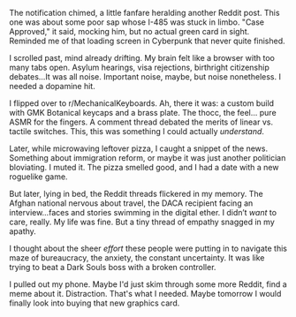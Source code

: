 The notification chimed, a little fanfare heralding another Reddit post. This one was about some poor sap whose I-485 was stuck in limbo. "Case Approved," it said, mocking him, but no actual green card in sight. Reminded me of that loading screen in Cyberpunk that never quite finished.

I scrolled past, mind already drifting. My brain felt like a browser with too many tabs open. Asylum hearings, visa rejections, birthright citizenship debates...It was all noise. Important noise, maybe, but noise nonetheless. I needed a dopamine hit.

I flipped over to r/MechanicalKeyboards. Ah, there it was: a custom build with GMK Botanical keycaps and a brass plate. The thocc, the feel... pure ASMR for the fingers. A comment thread debated the merits of linear vs. tactile switches. This, this was something I could actually *understand*.

Later, while microwaving leftover pizza, I caught a snippet of the news. Something about immigration reform, or maybe it was just another politician bloviating. I muted it. The pizza smelled good, and I had a date with a new roguelike game.

But later, lying in bed, the Reddit threads flickered in my memory. The Afghan national nervous about travel, the DACA recipient facing an interview…faces and stories swimming in the digital ether. I didn’t *want* to care, really. My life was fine. But a tiny thread of empathy snagged in my apathy.

I thought about the sheer *effort* these people were putting in to navigate this maze of bureaucracy, the anxiety, the constant uncertainty.  It was like trying to beat a Dark Souls boss with a broken controller.

I pulled out my phone. Maybe I'd just skim through some more Reddit, find a meme about it. Distraction. That's what I needed. Maybe tomorrow I would finally look into buying that new graphics card.